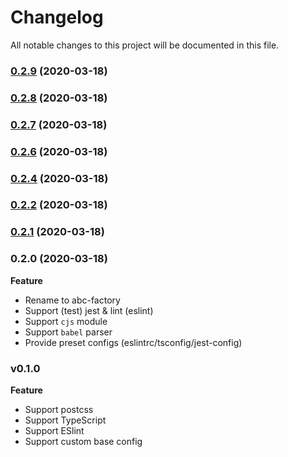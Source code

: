 
# Changelog
All notable changes to this project will be documented in this file.

### [0.2.9](https://github.com/surmon-china/abc-factory/compare/v0.2.8...v0.2.9) (2020-03-18)

### [0.2.8](https://github.com/surmon-china/abc-factory/compare/v0.2.7...v0.2.8) (2020-03-18)

### [0.2.7](https://github.com/surmon-china/abc-factory/compare/v0.2.6...v0.2.7) (2020-03-18)

### [0.2.6](https://github.com/surmon-china/abc-factory/compare/v0.2.4...v0.2.6) (2020-03-18)

### [0.2.4](https://github.com/surmon-china/abc-factory/compare/v0.2.2...v0.2.4) (2020-03-18)

### [0.2.2](https://github.com/surmon-china/abc-factory/compare/v0.2.1...v0.2.2) (2020-03-18)

### [0.2.1](https://github.com/surmon-china/abc-factory/compare/v0.2.0...v0.2.1) (2020-03-18)

### 0.2.0 (2020-03-18)

**Feature**
- Rename to abc-factory
- Support (test) jest & lint (eslint)
- Support `cjs` module
- Support `babel` parser
- Provide preset configs (eslintrc/tsconfig/jest-config)

### v0.1.0

**Feature**
- Support postcss
- Support TypeScript
- Support ESlint
- Support custom base config
